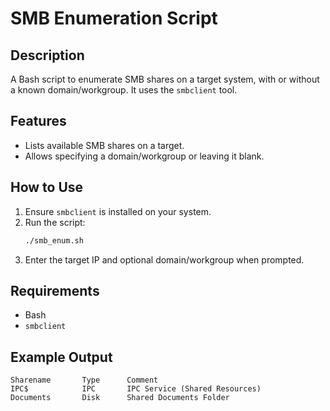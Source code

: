 # SMB Enumeration Script

## Description
A Bash script to enumerate SMB shares on a target system, with or without a known domain/workgroup. It uses the `smbclient` tool.

## Features
- Lists available SMB shares on a target.
- Allows specifying a domain/workgroup or leaving it blank.

## How to Use
1. Ensure `smbclient` is installed on your system.
2. Run the script:
   ```bash
   ./smb_enum.sh
   ```
3. Enter the target IP and optional domain/workgroup when prompted.

## Requirements
- Bash
- `smbclient`

## Example Output
```plaintext
Sharename       Type      Comment
IPC$            IPC       IPC Service (Shared Resources)
Documents       Disk      Shared Documents Folder
```

